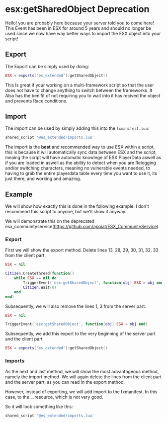 # esx:getSharedObject Deprecation

Hello! you are probably here because your server told you to come here! This Event has been in ESX for around 5 years and should no longer be used since we now have way better ways to import the ESX object into your script!

## Export

The Export can be simply used by doing:

```lua
ESX = exports["es_extended"]:getSharedObject()
```

This Is great if your working on a multi-framework script so that the user does not have to change anything to switch between the frameworks.
It Also has the benifit of not requiring you to wait into it has recived the object and prevents Race conditions.

## Import

The import can be used by simply adding this into the `fxmanifest.lua`:

```lua
shared_script '@es_extended/imports.lua'
```

The import is the **best** and recommended way to use ESX within a script, this is because it will automatically sync data between ESX and the script,
meaing the script will have automatic knowlege of ESX.PlayerData aswell as if you are loaded in aswell as the ability to detect when you are Relogging and/or switching characters, meaning no vulnerable events needed, to having to grab the entire playerdata table every time you want to use it, its just there, and working and amazing.

## Example
We will show how exactly this is done in the following example. I don't recommend this script to anyone, but we'll show it anyway.

We will demonstrate this on the deprecated esx_communityservice(https://github.com/apoiat/ESX_CommunityService).

### Export
First we will show the export method. Delete lines 13, 28, 29, 30, 31, 32, 33 from the client part. 

```lua
ESX = nil

Citizen.CreateThread(function()
	while ESX == nil do
		TriggerEvent('esx:getSharedObject', function(obj) ESX = obj end)
		Citizen.Wait(0)
	end
end)

```

Subsequently, we will also remove the lines 1, 3 from the server part.

```lua
ESX = nil

TriggerEvent('esx:getSharedObject', function(obj) ESX = obj end)
```

Subsequently, we add this export to the very beginning of the server part and the client part 

```lua
ESX = exports["es_extended"]:getSharedObject()
```

### Imports
As the next and last method, we will show the most advantageous method, namely the import method. We will again delete the lines from the client part and the server part, as you can read in the export method.

However, instead of exporting, we will add import to the fxmanifest. In this case, to the __resource, which is not very good.

So it will look something like this:

```lua
shared_script '@es_extended/imports.lua'
```
